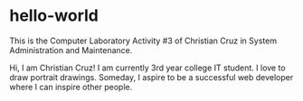 # hello-world
This is the Computer Laboratory Activity #3 of Christian Cruz in System Administration and Maintenance.

Hi, I am Christian Cruz!
I am currently 3rd year college IT student.
I love to draw portrait drawings. 
Someday, I aspire to be a successful web developer where I can inspire other people.
